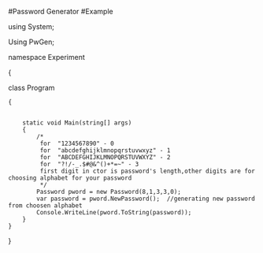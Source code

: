 #Password Generator
#Example

using System;

Using PwGen;

namespace Experiment

{
   
   class Program
   
    {
    
    
        static void Main(string[] args)
        {
            /* 
             for  "1234567890" - 0 
             for  "abcdefghijklmnopqrstuvwxyz" - 1
             for  "ABCDEFGHIJKLMNOPQRSTUVWXYZ" - 2
             for  "?!/-_.$#@&^()+*=~" - 3
             first digit in ctor is password's length,other digits are for choosing alphabet for your password  
             */
            Password pword = new Password(8,1,3,3,0);
            var password = pword.NewPassword();  //generating new password from choosen alphabet
            Console.WriteLine(pword.ToString(password));
        }
    }
}

